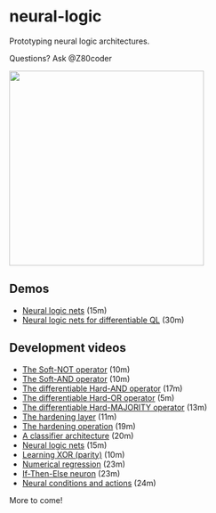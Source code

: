 # neural-logic

Prototyping neural logic architectures.

Questions? Ask @Z80coder

<p align="left">
<img width="350" src="https://user-images.githubusercontent.com/55286208/186415016-ffdbaee9-4f1a-4304-a900-ed43456656ea.jpg">
</p>

## Demos

- [Neural logic nets](https://drive.google.com/file/d/1P25OxM7Af8ppUGOUhKd6psGHI0OVXIzw/view?usp=sharing) (15m)
- [Neural logic nets for differentiable QL](https://drive.google.com/file/d/195r9Y08Q61V80f2Hqw62YuHpYsCzJCmZ/view?usp=sharing) (30m)

## Development videos   

- [The Soft-NOT operator](https://drive.google.com/file/d/1C9egUO9SWSXba7VEqqUPfECYXeLFf5g0/view?usp=sharing) (10m)
- [The Soft-AND operator](https://drive.google.com/file/d/133U60sUh4qzjrieZyMfEzULsZJF27lov/view?usp=sharing) (10m)
- [The differentiable Hard-AND operator](https://drive.google.com/file/d/1cdfMkO0xg-IUYK3avHqfarLJRXGtWcRf/view?usp=sharing) (17m)
- [The differentiable Hard-OR operator](https://drive.google.com/file/d/1v1WMfOWx4PQbjyoPJo82QNh2DGBhM4uH/view?usp=sharing) (5m)
- [The differentiable Hard-MAJORITY operator](https://drive.google.com/file/d/1qVTAFAVZ3Qlk_mYh2wd83uME89RsBzri/view?usp=sharing) (13m)
- [The hardening layer](https://drive.google.com/file/d/1ZEd34UMyFY52_0U2-j58hKJ5uvJBYREn/view?usp=sharing) (11m)
- [The hardening operation](https://drive.google.com/file/d/1M11ovLCbqAfjplFioKpMmX1hOvpwSHXv/view?usp=sharing) (19m)
- [A classifier architecture](https://drive.google.com/file/d/1sQHyo4OjapEj3a0JLhnSYEsLMBMUZMT8/view?usp=sharing) (20m)
- [Neural logic nets](https://drive.google.com/file/d/1P25OxM7Af8ppUGOUhKd6psGHI0OVXIzw/view?usp=sharing) (15m)
- [Learning XOR (parity)](https://drive.google.com/file/d/1kBxJCkuEzbisWhUGJZ42o-m6xYOZ56pB/view?usp=sharing) (10m)
- [Numerical regression](https://drive.google.com/file/d/1k2wQIjTN0omKuaFYQHrusMRIdDxPlSAf/view?usp=sharing) (23m)
- [If-Then-Else neuron](https://drive.google.com/file/d/1qelfWX6s2XhlHxFwUSV76tAS2tyDK3Q0/view?usp=sharing) (23m)
- [Neural conditions and actions](https://drive.google.com/file/d/1nrn_4TlNCmdC1ZAlN9pKIOF2hEjtykuo/view?usp=sharing) (24m)

More to come!
